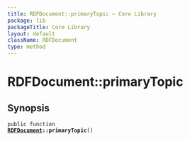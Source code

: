 ```yaml
---
title: RDFDocument::primaryTopic — Core Library
package: lib
packageTitle: Core Library
layout: default
className: RDFDocument
type: method
---
```


# RDFDocument::primaryTopic

## Synopsis

<code>public function <b><a href="RDFDocument">RDFDocument</a>::primaryTopic</b>()</code>

